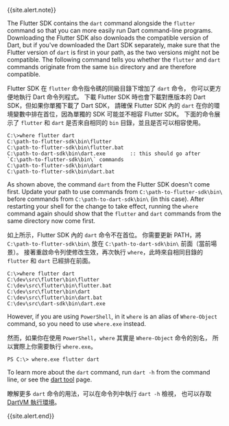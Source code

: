 {{site.alert.note}}

  The Flutter SDK contains the `dart` command alongside the `flutter` command 
  so that you can more easily run Dart command-line programs. 
  Downloading the Flutter SDK also downloads the compatible version of Dart,
  but if you've downloaded the Dart SDK separately,
  make sure that the Flutter version of `dart` is
  first in your path, as the two versions might not be compatible.
  The following command tells you whether the `flutter` and `dart`
  commands originate from the same `bin` directory and are
  therefore compatible.

  Flutter SDK 在 `flutter` 命令指令碼的同級目錄下增加了 `dart` 命令，
  你可以更方便地執行 Dart 命令列程式。
  下載 Flutter SDK 時也會下載對應版本的 Dart SDK，但如果你單獨下載了 Dart SDK，
  請確保 Flutter SDK 內的 `dart` 在你的環境變數中排在首位，因為單獨的 SDK 可能並不相容 Flutter SDK。
  下面的命令展示了 `flutter` 和 `dart` 是否來自相同的 `bin` 目錄，並且是否可以相容使用。

  ```terminal
  C:\>where flutter dart
  C:\path-to-flutter-sdk\bin\flutter
  C:\path-to-flutter-sdk\bin\flutter.bat
  C:\path-to-dart-sdk\bin\dart.exe        :: this should go after `C:\path-to-flutter-sdk\bin\` commands
  C:\path-to-flutter-sdk\bin\dart
  C:\path-to-flutter-sdk\bin\dart.bat
  ```

  As shown above, the command `dart` from the Flutter SDK doesn't come first.
  Update your path to use commands from `C:\path-to-flutter-sdk\bin\` before
  commands from `C:\path-to-dart-sdk\bin\` (in this case).
  After restarting your shell for the change to take effect,
  running the `where` command again
  should show that the `flutter` and `dart` commands
  from the same directory now come first.

  如上所示，Flutter SDK 內的 `dart` 命令不在首位。
  你需要更新 PATH，將 `C:\path-to-flutter-sdk\bin\` 放在 `C:\path-to-dart-sdk\bin\` 前面（當前場景）。
  接著重啟命令列使修改生效，再次執行 `where`，此時來自相同目錄的 `flutter` 和 `dart` 已經排在前面。

  ```terminal
  C:\>where flutter dart
  C:\dev\src\flutter\bin\flutter
  C:\dev\src\flutter\bin\flutter.bat
  C:\dev\src\flutter\bin\dart
  C:\dev\src\flutter\bin\dart.bat
  C:\dev\src\dart-sdk\bin\dart.exe
  ```

  However, if you are using `PowerShell`, in it `where` is
  an alias of `Where-Object` command, so you need to use `where.exe` instead.

  然而，如果你在使用 `PowerShell`，`where` 其實是 `Where-Object` 命令的別名，
  所以實際上你需要執行 `where.exe`。

  ```terminal
  PS C:\> where.exe flutter dart
  ```

  To learn more about the `dart` command, run `dart -h`
  from the command line, or see the [dart tool][] page.

  瞭解更多 `dart` 命令的用法，可以在命令列中執行 `dart -h` 檢視，
  也可以存取 [DartVM 執行環境][dart tool]。

{{site.alert.end}}

[dart tool]: {{site.dart-site}}/tools/dart-tool
